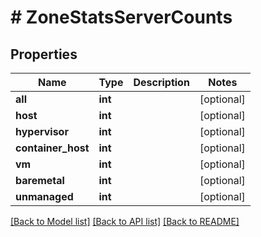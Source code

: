 # # ZoneStatsServerCounts

## Properties

Name | Type | Description | Notes
------------ | ------------- | ------------- | -------------
**all** | **int** |  | [optional]
**host** | **int** |  | [optional]
**hypervisor** | **int** |  | [optional]
**container_host** | **int** |  | [optional]
**vm** | **int** |  | [optional]
**baremetal** | **int** |  | [optional]
**unmanaged** | **int** |  | [optional]

[[Back to Model list]](../../README.md#models) [[Back to API list]](../../README.md#endpoints) [[Back to README]](../../README.md)
